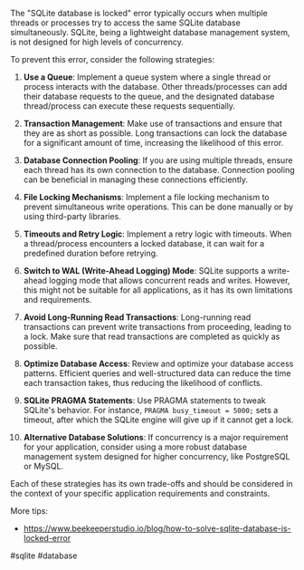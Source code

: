 The "SQLite database is locked" error typically occurs when multiple threads or processes try to access the same SQLite database simultaneously. SQLite, being a lightweight database management system, is not designed for high levels of concurrency.

To prevent this error, consider the following strategies:

1. **Use a Queue**: Implement a queue system where a single thread or process interacts with the database. Other threads/processes can add their database requests to the queue, and the designated database thread/process can execute these requests sequentially.

2. **Transaction Management**: Make use of transactions and ensure that they are as short as possible. Long transactions can lock the database for a significant amount of time, increasing the likelihood of this error.

3. **Database Connection Pooling**: If you are using multiple threads, ensure each thread has its own connection to the database. Connection pooling can be beneficial in managing these connections efficiently.

4. **File Locking Mechanisms**: Implement a file locking mechanism to prevent simultaneous write operations. This can be done manually or by using third-party libraries.

5. **Timeouts and Retry Logic**: Implement a retry logic with timeouts. When a thread/process encounters a locked database, it can wait for a predefined duration before retrying.

6. **Switch to WAL (Write-Ahead Logging) Mode**: SQLite supports a write-ahead logging mode that allows concurrent reads and writes. However, this might not be suitable for all applications, as it has its own limitations and requirements.

7. **Avoid Long-Running Read Transactions**: Long-running read transactions can prevent write transactions from proceeding, leading to a lock. Make sure that read transactions are completed as quickly as possible.

8. **Optimize Database Access**: Review and optimize your database access patterns. Efficient queries and well-structured data can reduce the time each transaction takes, thus reducing the likelihood of conflicts.

9. **SQLite PRAGMA Statements**: Use PRAGMA statements to tweak SQLite's behavior. For instance, `PRAGMA busy_timeout = 5000;` sets a timeout, after which the SQLite engine will give up if it cannot get a lock.

10. **Alternative Database Solutions**: If concurrency is a major requirement for your application, consider using a more robust database management system designed for higher concurrency, like PostgreSQL or MySQL.

Each of these strategies has its own trade-offs and should be considered in the context of your specific application requirements and constraints.

More tips:

- <https://www.beekeeperstudio.io/blog/how-to-solve-sqlite-database-is-locked-error>

<!-- Keywords -->
#sqlite #database
<!-- /Keywords -->
